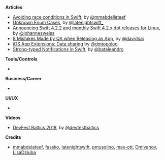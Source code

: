 **Articles**

* [Avoiding race conditions in Swift](https://medium.com/swiftcairo/avoiding-race-conditions-in-swift-9ccef0ec0b26), by [@mmabdellateef](https://twitter.com/mmabdellateef)
* [Unknown Enum Cases](https://www.latenightswift.com/2019/02/04/unknown-enum-cases/), by [@latenightswift_](https://twitter.com/latenightswift_)
* [Announcing Swift 4.2.2 and monthly Swift 4.2.x dot releases for Linux](https://forums.swift.org/t/announcing-swift-4-2-2-and-monthly-swift-4-2-x-dot-releases-for-linux/20148), by [@johannesweiss](https://twitter.com/johannesweiss)
* [8 Mistakes Made by QA when Releasing an App](https://appmanager.io/blog/tips-and-tricks/8-mistakes-made-by-qa-when-releasing-an-app/), by [@davytsai](https://twitter.com/davytsai)
* [iOS App Extensions: Data sharing](https://dmtopolog.com/ios-app-extensions-data-sharing/) by [@dmtopolog](https://twitter.com/dmtopolog)
* [Strong-typed Notifications in Swift](https://medium.com/flawless-app-stories/strong-typed-notifications-in-swift-a5de8f7f58e0), by [@bataleandro](https://twitter.com/bataleandro)

**Tools/Controls**

* 

**Business/Career**

* 

**UI/UX**

* 

**Videos**

* [DevFest Baltics 2018](https://www.youtube.com/playlist?reload=9&list=PLCH-unMwtd7aJ6RJm9LGjqP45c9GXnIM2), by [@devfestbaltics](https://twitter.com/devfestbaltics)

**Credits**

* [mmabdelateef](https://github.com/mmabdelateef), [fassko](https://github.com/fassko), [latenightswift](https://github.com/latenightswift), [pmusolino](https://github.com/pmusolino), [max-ott](https://github.com/max-ott), [DmIvanov](https://github.com/DmIvanov), [LisaDziuba](https://github.com/lisadziuba)
